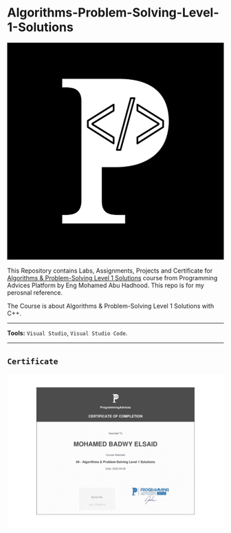 # Algorithms-Problem-Solving-Level-1-Solutions

![Programming Advices Logo](/Programming%20Advices.jpg)

This Repository contains Labs, Assignments, Projects and Certificate for [Algorithms & Problem-Solving Level 1 Solutions](https://programmingadvices.com/courses) course from Programming Advices Platform by Eng Mohamed Abu Hadhood. This repo is for my perosnal reference.

The Course is about Algorithms & Problem-Solving Level 1 Solutions with C++.


---

**Tools:** `Visual Studio`, `Visual Studio Code`.

---

## `Certificate`

![Certificate](/Algorithms%20&%20Problem-Solving%20Level%201%20Solutions.jpg)
